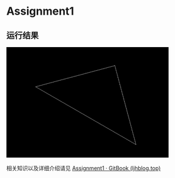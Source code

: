 

# Assignment1

## 运行结果



<img src="https://raw.githubusercontent.com/ljhgpp/whatisthis/main/static/image-20211024134106868.png" alt="image-20211024134106868" style="zoom: 50%;" />



相关知识以及详细介绍请见 [Assignment1 · GitBook (ljhblog.top)](https://www.ljhblog.top/CG/GAMES101/assignment1.html)

